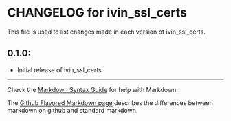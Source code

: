 # CHANGELOG for ivin_ssl_certs

This file is used to list changes made in each version of ivin_ssl_certs.

## 0.1.0:

* Initial release of ivin_ssl_certs

- - -
Check the [Markdown Syntax Guide](http://daringfireball.net/projects/markdown/syntax) for help with Markdown.

The [Github Flavored Markdown page](http://github.github.com/github-flavored-markdown/) describes the differences between markdown on github and standard markdown.
